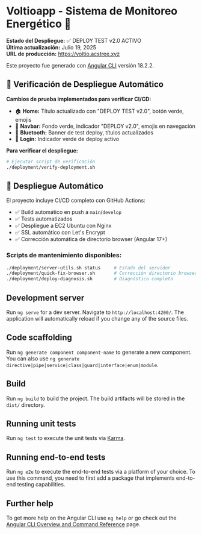 # Voltioapp - Sistema de Monitoreo Energético 🚀

**Estado del Despliegue:** ✅ DEPLOY TEST v2.0 ACTIVO  
**Última actualización:** Julio 19, 2025  
**URL de producción:** https://voltio.acstree.xyz

Este proyecto fue generado con [Angular CLI](https://github.com/angular/angular-cli) versión 18.2.2.

## 🧪 Verificación de Despliegue Automático

**Cambios de prueba implementados para verificar CI/CD:**

- 🏠 **Home:** Título actualizado con "DEPLOY TEST v2.0", botón verde, emojis
- 🧭 **Navbar:** Fondo verde, indicador "DEPLOY v2.0", emojis en navegación  
- 📡 **Bluetooth:** Banner de test deploy, títulos actualizados
- 🔐 **Login:** Indicador verde de deploy activo

**Para verificar el despliegue:**
```bash
# Ejecutar script de verificación
./deployment/verify-deployment.sh
```

## 🚀 Despliegue Automático

El proyecto incluye CI/CD completo con GitHub Actions:

- ✅ Build automático en push a `main`/`develop`
- ✅ Tests automatizados 
- ✅ Despliegue a EC2 Ubuntu con Nginx
- ✅ SSL automático con Let's Encrypt
- ✅ Corrección automática de directorio browser (Angular 17+)

### Scripts de mantenimiento disponibles:
```bash
./deployment/server-utils.sh status     # Estado del servidor
./deployment/quick-fix-browser.sh       # Corrección directorio browser
./deployment/deploy-diagnosis.sh        # Diagnóstico completo
```

## Development server

Run `ng serve` for a dev server. Navigate to `http://localhost:4200/`. The application will automatically reload if you change any of the source files.

## Code scaffolding

Run `ng generate component component-name` to generate a new component. You can also use `ng generate directive|pipe|service|class|guard|interface|enum|module`.

## Build

Run `ng build` to build the project. The build artifacts will be stored in the `dist/` directory.

## Running unit tests

Run `ng test` to execute the unit tests via [Karma](https://karma-runner.github.io).

## Running end-to-end tests

Run `ng e2e` to execute the end-to-end tests via a platform of your choice. To use this command, you need to first add a package that implements end-to-end testing capabilities.

## Further help

To get more help on the Angular CLI use `ng help` or go check out the [Angular CLI Overview and Command Reference](https://angular.dev/tools/cli) page.
